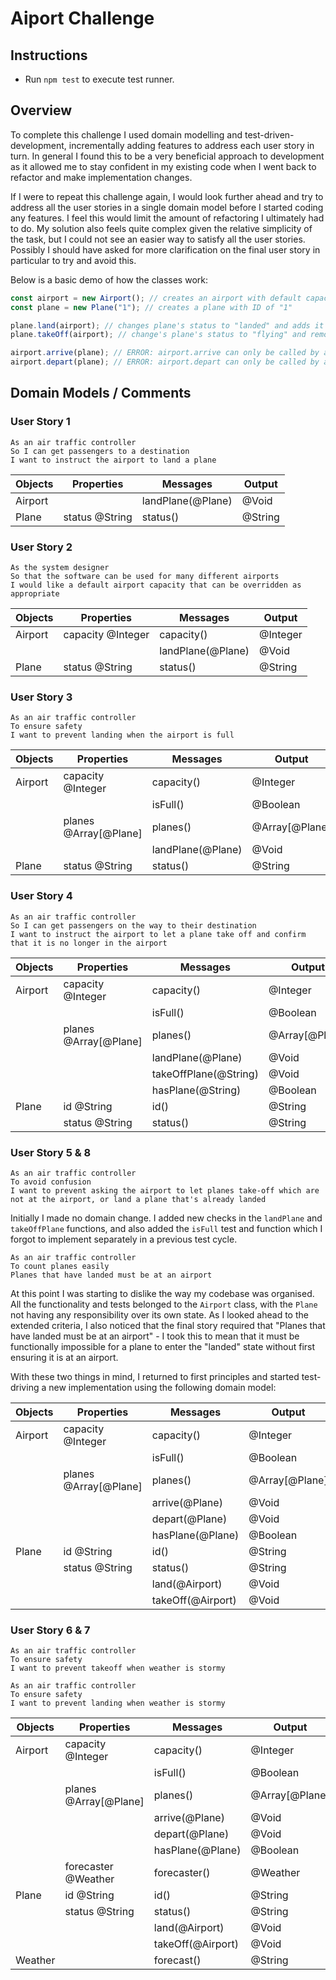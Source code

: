 # Aiport Challenge

## Instructions

- Run `npm test` to execute test runner.

## Overview

To complete this challenge I used domain modelling and test-driven-development, incrementally adding features to address each user story in turn. In general I found this to be a very beneficial approach to development as it allowed me to stay confident in my existing code when I went back to refactor and make implementation changes.

If I were to repeat this challenge again, I would look further ahead and try to address all the user stories in a single domain model before I started coding any features. I feel this would limit the amount of refactoring I ultimately had to do. My solution also feels quite complex given the relative simplicity of the task, but I could not see an easier way to satisfy all the user stories. Possibly I should have asked for more clarification on the final user story in particular to try and avoid this.

Below is a basic demo of how the classes work:

```js
const airport = new Airport(); // creates an airport with default capacity 10
const plane = new Plane("1"); // creates a plane with ID of "1"

plane.land(airport); // changes plane's status to "landed" and adds it to airport planes array
plane.takeOff(airport); // change's plane's status to "flying" and removes it from airport planes array

airport.arrive(plane); // ERROR: airport.arrive can only be called by a plane which is landing
airport.depart(plane); // ERROR: airport.depart can only be called by a plane which is taking off
```

## Domain Models / Comments

### User Story 1

```
As an air traffic controller
So I can get passengers to a destination
I want to instruct the airport to land a plane
```

| Objects | Properties     | Messages          | Output  |
| ------- | -------------- | ----------------- | ------- |
| Airport |                | landPlane(@Plane) | @Void   |
| Plane   | status @String | status()          | @String |

### User Story 2

```
As the system designer
So that the software can be used for many different airports
I would like a default airport capacity that can be overridden as appropriate
```

| Objects | Properties        | Messages          | Output   |
| ------- | ----------------- | ----------------- | -------- |
| Airport | capacity @Integer | capacity()        | @Integer |
|         |                   | landPlane(@Plane) | @Void    |
| Plane   | status @String    | status()          | @String  |

### User Story 3

```
As an air traffic controller
To ensure safety
I want to prevent landing when the airport is full
```

| Objects | Properties            | Messages          | Output         |
| ------- | --------------------- | ----------------- | -------------- |
| Airport | capacity @Integer     | capacity()        | @Integer       |
|         |                       | isFull()          | @Boolean       |
|         | planes @Array[@Plane] | planes()          | @Array[@Plane] |
|         |                       | landPlane(@Plane) | @Void          |
| Plane   | status @String        | status()          | @String        |

### User Story 4

```
As an air traffic controller
So I can get passengers on the way to their destination
I want to instruct the airport to let a plane take off and confirm that it is no longer in the airport
```

| Objects | Properties            | Messages              | Output         |
| ------- | --------------------- | --------------------- | -------------- |
| Airport | capacity @Integer     | capacity()            | @Integer       |
|         |                       | isFull()              | @Boolean       |
|         | planes @Array[@Plane] | planes()              | @Array[@Plane] |
|         |                       | landPlane(@Plane)     | @Void          |
|         |                       | takeOffPlane(@String) | @Void          |
|         |                       | hasPlane(@String)     | @Boolean       |
| Plane   | id @String            | id()                  | @String        |
|         | status @String        | status()              | @String        |

### User Story 5 & 8

```
As an air traffic controller
To avoid confusion
I want to prevent asking the airport to let planes take-off which are not at the airport, or land a plane that's already landed
```

Initially I made no domain change. I added new checks in the `landPlane` and `takeOffPlane` functions, and also added the `isFull` test and function which I forgot to implement separately in a previous test cycle.

```
As an air traffic controller
To count planes easily
Planes that have landed must be at an airport
```

At this point I was starting to dislike the way my codebase was organised. All the functionality and tests belonged to the `Airport` class, with the `Plane` not having any responsibility over its own state. As I looked ahead to the extended criteria, I also noticed that the final story required that "Planes that have landed must be at an airport" - I took this to mean that it must be functionally impossible for a plane to enter the "landed" state without first ensuring it is at an airport.

With these two things in mind, I returned to first principles and started test-driving a new implementation using the following domain model:

| Objects | Properties            | Messages          | Output         |
| ------- | --------------------- | ----------------- | -------------- |
| Airport | capacity @Integer     | capacity()        | @Integer       |
|         |                       | isFull()          | @Boolean       |
|         | planes @Array[@Plane] | planes()          | @Array[@Plane] |
|         |                       | arrive(@Plane)    | @Void          |
|         |                       | depart(@Plane)    | @Void          |
|         |                       | hasPlane(@Plane)  | @Boolean       |
| Plane   | id @String            | id()              | @String        |
|         | status @String        | status()          | @String        |
|         |                       | land(@Airport)    | @Void          |
|         |                       | takeOff(@Airport) | @Void          |

### User Story 6 & 7

```
As an air traffic controller
To ensure safety
I want to prevent takeoff when weather is stormy

As an air traffic controller
To ensure safety
I want to prevent landing when weather is stormy
```

| Objects | Properties            | Messages          | Output         |
| ------- | --------------------- | ----------------- | -------------- |
| Airport | capacity @Integer     | capacity()        | @Integer       |
|         |                       | isFull()          | @Boolean       |
|         | planes @Array[@Plane] | planes()          | @Array[@Plane] |
|         |                       | arrive(@Plane)    | @Void          |
|         |                       | depart(@Plane)    | @Void          |
|         |                       | hasPlane(@Plane)  | @Boolean       |
|         | forecaster @Weather   | forecaster()      | @Weather       |
| Plane   | id @String            | id()              | @String        |
|         | status @String        | status()          | @String        |
|         |                       | land(@Airport)    | @Void          |
|         |                       | takeOff(@Airport) | @Void          |
| Weather |                       | forecast()        | @String        |